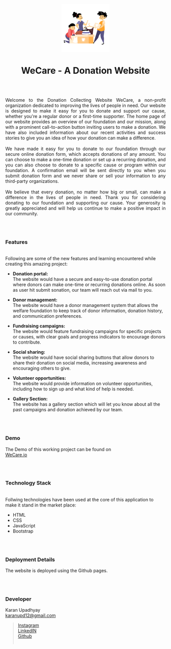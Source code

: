 
<p align="center">
  <img src = "/img/home3.png" width="150">
</p>

<h1 align="center">
  WeCare - A Donation Website
</h1>

<br><br>

<p align="justify">
Welcome to the Donation Collecting Website WeCare, a non-profit organization dedicated to improving the lives of people in need. Our website is designed to make it easy for you to donate and support our cause, whether you're a regular donor or a first-time supporter.
The home page of our website provides an overview of our foundation and our mission, along with a prominent call-to-action button inviting users to make a donation. We have also included information about our recent activities and success stories to give you an idea of how your donation can make a difference.
<br><br>
We have made it easy for you to donate to our foundation through our secure online donation form, which accepts donations of any amount. You can choose to make a one-time donation or set up a recurring donation, and you can also choose to donate to a specific cause or program within our foundation. A confirmation email will be sent directly to you when you submit donation form and we never share or sell your information to any third-party organizations. 
<br><br>
We believe that every donation, no matter how big or small, can make a difference in the lives of people in need. Thank you for considering donating to our foundation and supporting our cause. Your generosity is greatly appreciated and will help us continue to make a positive impact in our community.
</p>


<br><br>
<!-- ................................................................................................................................. -->


### Features
<br>
Following are some of the new features and learning encountered while creating this amazing project:

- <b>Donation portal:</b><br> The website would have a secure and easy-to-use donation portal where donors can make one-time or recurring donations online. As soon as user hit submit sonation, our team will reach out via mail to you.

- <b>Donor management:</b><br> The website would have a donor management system that allows the welfare foundation to keep track of donor information, donation history, and communication preferences.

- <b>Fundraising campaigns:</b><br> The website would feature fundraising campaigns for specific projects or causes, with clear goals and progress indicators to encourage donors to contribute.

- <b>Social sharing:</b><br> The website would have social sharing buttons that allow donors to share their donation on social media, increasing awareness and encouraging others to give.

- <b>Volunteer opportunities:</b><br> The website would provide information on volunteer opportunities, including how to sign up and what kind of help is needed.

- <b> Gallery Section:</b><br> The website has a gallery section which will let you know about all the past campaigns and donation achieved by our team.



<br><br>
<!-- ................................................................................................................................. -->



### Demo
<p align="justify">
  The Demo of this working project can be found on <br>
  <a href="">WeCare.io</a>
</p>


<br><br>
<!-- ................................................................................................................................. -->




### Technology Stack
<br>
Follwing technologies have been used at the core of this application to make it stand in the market place:

- HTML
- CSS
- JavaScript
- Bootstrap

<br><br>
<!-- ................................................................................................................................. -->


### Deployment Details

The website is deployed using the Github pages.

<br><br>
<!-- ................................................................................................................................. -->


### Developer

Karan Upadhyay<br>
karanupd12@gmail.com <br>
> [Instagram](https://www.instagram.com/krn_0twelve/)<br>
> [LinkedIN](https://www.linkedin.com/in/karanupd12/)<br>
> [Github](https://github.com/karanupd12)
<br><br>
<!-- ................................................................................................................................. -->






